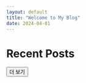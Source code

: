 ```yaml
---
layout: default
title: "Welcome to My Blog"
date: 2024-04-01
---
```


# Recent Posts

<ul id="post-list"></ul>

<button id="load-more">더 보기</button>

<script>
let posts = [];
let currentIndex = 0;
const postsPerPage = 5;

async function loadPosts() {
  if (posts.length === 0) {
    const res = await fetch('/posts.json');
    posts = await res.json();
  }

  const nextPosts = posts.slice(currentIndex, currentIndex + postsPerPage);
  const container = document.getElementById('post-list');

  nextPosts.forEach(post => {
    const li = document.createElement('li');
    li.innerHTML = `
      <a href="${post.url}">${post.title}</a> - <small>${new Date(post.date).toLocaleDateString()}</small>
      <p>${post.excerpt}</p>
    `;
    container.appendChild(li);
  });

  currentIndex += postsPerPage;

  // 더 이상 불러올 게 없으면 버튼 제거
  if (currentIndex >= posts.length) {
    document.getElementById('load-more').style.display = 'none';
  }
}

document.getElementById('load-more').addEventListener('click', loadPosts);
window.addEventListener('DOMContentLoaded', loadPosts);
</script>